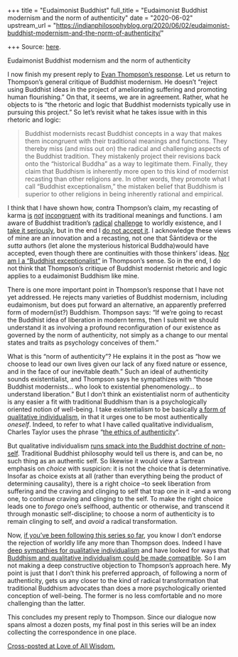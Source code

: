 +++
title = "Eudaimonist Buddhist"
full_title = "Eudaimonist Buddhist modernism and the norm of authenticity"
date = "2020-06-02"
upstream_url = "https://indianphilosophyblog.org/2020/06/02/eudaimonist-buddhist-modernism-and-the-norm-of-authenticity/"

+++
Source: [here](https://indianphilosophyblog.org/2020/06/02/eudaimonist-buddhist-modernism-and-the-norm-of-authenticity/).

Eudaimonist Buddhist modernism and the norm of authenticity

I now finish my present reply to [Evan Thompson’s
response](%5D(http://indianphilosophyblog.org/2020/04/25/clarifying-why-i-am-not-a-buddhist-a-response-to-amod-lele-guest-post-by-evan-thompson/)).
Let us return to Thompson’s general critique of Buddhist modernism. He
doesn’t “reject using Buddhist ideas in the project of ameliorating
suffering and promoting human flourishing.” On that, it seems, we are in
agreement. Rather, what he objects to is “the rhetoric and logic that
Buddhist modernists typically use in pursuing this project.” So let’s
revisit what he takes issue with in this rhetoric and logic:

> Buddhist modernists recast Buddhist concepts in a way that makes them
> incongruent with their traditional meanings and functions. They
> thereby miss (and miss out on) the radical and challenging aspects of
> the Buddhist tradition. They mistakenly project their revisions back
> onto the “historical Buddha” as a way to legitimate them. Finally,
> they claim that Buddhism is inherently more open to this kind of
> modernist recasting than other religions are. In other words, they
> promote what I call “Buddhist exceptionalism,” the mistaken belief
> that Buddhism is superior to other religions in being inherently
> rational and empirical.

I think that I have shown how, contra Thompson’s claim, my recasting of
karma
[is](http://loveofallwisdom.com/blog/2020/05/is-karma-about-why-bad-things-happen-to-good-people/)
[*not*](http://loveofallwisdom.com/blog/2020/05/the-workings-of-karma-naturalized-and-otherwise/)
[incongruent](http://loveofallwisdom.com/blog/2020/05/bad-things-good-people-and-eudaimonism/)
with its traditional meanings and functions. I am aware of Buddhist
tradition’s
[radical](http://loveofallwisdom.com/blog/2020/05/on-being-buddhist-and-distinctively-buddhist/)
[challenge](http://loveofallwisdom.com/blog/2020/05/grappling-with-impermanence/)
to worldly existence, and I [take it
seriously](http://loveofallwisdom.com/blog/2020/05/on-being-buddhist-and-distinctively-buddhist/),
but in the end I [do not accept
it](http://loveofallwisdom.com/blog/2020/05/grappling-with-impermanence/).
I acknowledge these views of mine are an innovation and a recasting, not
one that Śāntideva or the *sutta* authors (let alone the mysterious
historical Buddha)would have accepted, even though there are
continuities with those thinkers’ ideas. [Nor am I a “Buddhist
exceptionalist”](http://loveofallwisdom.com/blog/2020/05/naturalizing-buddhism-and-other-traditions)
in Thompson’s sense. So in the end, I do not think that Thompson’s
critique of Buddhist modernist rhetoric and logic applies to a
eudaimonist Buddhism like mine.

There is one more important point in Thompson’s response that I have not
yet addressed. He rejects many varieties of Buddhist modernism,
including eudaimonism, but does put forward an alternative, an
apparently preferred form of modern(ist?) Buddhism. Thompson says: “If
we’re going to recast the Buddhist idea of liberation in modern terms,
then I submit we should understand it as involving a profound
reconfiguration of our existence as governed by the norm of
authenticity, not simply as a change to our mental states and traits as
psychology conceives of them.”

What is this “norm of authenticity”? He explains it in the post as “how
we choose to lead our own lives given our lack of any fixed nature or
essence, and in the face of our inevitable death.” Such an ideal of
authenticity sounds existentialist, and Thompson says he sympathizes
with “those Buddhist modernists… who look to existential phenomenology…
to understand liberation.” But I don’t think an existentialist norm of
authenticity is any easier a fit with traditional Buddhism than is a
psychologically oriented notion of well-being. I take existentialism to
be basically [a form of qualitative
individualism](http://loveofallwisdom.com/blog/2018/12/existentialism-is-a-qualitative-individualism/),
in that it urges one to be most authentically *oneself*. Indeed, to
refer to what I have called qualitative individualism, Charles Taylor
uses the phrase “[the ethics of
authenticity](http://loveofallwisdom.com/blog/2018/10/naming-the-be-yourself-ideal/)“.

But qualitative individualism [runs smack into the Buddhist doctrine of
non-self](http://loveofallwisdom.com/blog/2019/02/how-can-you-be-yourself-if-there-is-no-self/).
Traditional Buddhist philosophy would tell us there is, and can be, no
such thing as an authentic self. So likewise it would view a Sartrean
emphasis on *choice* with suspicion: it is not the choice that is
determinative. Insofar as choice exists at all (rather than everything
being the product of determining causality), there is a right choice
–to seek liberation from suffering and the craving and clinging to self
that trap one in it –and a wrong one, to continue craving and clinging
to the self. To make the right choice leads one to *forego* one’s
selfhood, authentic or otherwise, and transcend it through monastic
self-discipline; to choose a norm of authenticity is to remain clinging
to self, and *avoid* a radical transformation.

Now, [if you’ve been following this series so
far](http://loveofallwisdom.com/blog/2020/05/grappling-with-impermanence/),
you know I don’t endorse the rejection of worldly life any more than
Thompson does. Indeed I have [deep sympathies for qualitative
individualism](http://loveofallwisdom.com/blog/2018/12/the-case-for-individual-teleology/)
and have looked for ways that [Buddhism and qualitative individualism
could be made
compatible](http://loveofallwisdom.com/blog/2019/06/a-sellarsian-solution-for-the-self/).
So I am not making a deep constructive objection to Thompson’s approach
here. My point is just that I don’t think his preferred approach, of
following a norm of authenticity, gets us any closer to the kind of
radical transformation that traditional Buddhism advocates than does a
more psychologically oriented conception of well-being. The former is no
less comfortable and no more challenging than the latter.

This concludes my present reply to Thompson. Since our dialogue now
spans almost a dozen posts, my final post in this series will be an
index collecting the correspondence in one place.

[Cross-posted at Love of All
Wisdom.](http://loveofallwisdom.com/?p=4814)
